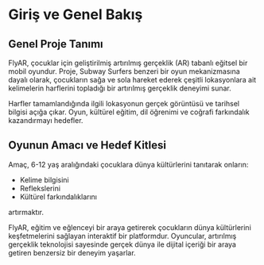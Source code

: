 # Giriş ve Genel Bakış

## Genel Proje Tanımı

FlyAR, çocuklar için geliştirilmiş artırılmış gerçeklik (AR) tabanlı eğitsel bir mobil oyundur. Proje, Subway Surfers benzeri bir oyun mekanizmasına dayalı olarak, çocukların sağa ve sola hareket ederek çeşitli lokasyonlara ait kelimelerin harflerini topladığı bir artırılmış gerçeklik deneyimi sunar.

Harfler tamamlandığında ilgili lokasyonun gerçek görüntüsü ve tarihsel bilgisi açığa çıkar. Oyun, kültürel eğitim, dil öğrenimi ve coğrafi farkındalık kazandırmayı hedefler.

## Oyunun Amacı ve Hedef Kitlesi

Amaç, 6-12 yaş aralığındaki çocuklara dünya kültürlerini tanıtarak onların:
- Kelime bilgisini
- Reflekslerini
- Kültürel farkındalıklarını

artırmaktır.

FlyAR, eğitim ve eğlenceyi bir araya getirerek çocukların dünya kültürlerini keşfetmelerini sağlayan interaktif bir platformdur. Oyuncular, artırılmış gerçeklik teknolojisi sayesinde gerçek dünya ile dijital içeriği bir araya getiren benzersiz bir deneyim yaşarlar. 